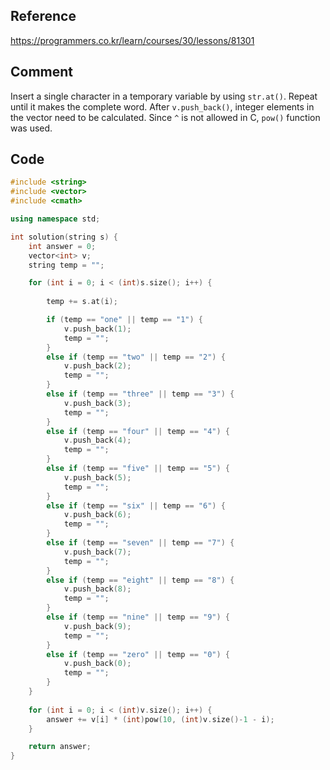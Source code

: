 ## Reference

https://programmers.co.kr/learn/courses/30/lessons/81301

## Comment

Insert a single character in a temporary variable by using `str.at()`. Repeat until it makes the complete word. After `v.push_back()`, integer elements in the vector need to be calculated. Since `^` is not allowed in C, `pow()` function was used.

## Code

```C++
#include <string>
#include <vector>
#include <cmath>

using namespace std;

int solution(string s) {
	int answer = 0;
	vector<int> v;
	string temp = "";

	for (int i = 0; i < (int)s.size(); i++) {
 
 		temp += s.at(i);

		if (temp == "one" || temp == "1") {
			v.push_back(1);
			temp = "";
		}
		else if (temp == "two" || temp == "2") {
			v.push_back(2);
			temp = "";
		}
		else if (temp == "three" || temp == "3") {
			v.push_back(3);
			temp = "";
		}
		else if (temp == "four" || temp == "4") {
			v.push_back(4);
			temp = "";
		}
		else if (temp == "five" || temp == "5") {
			v.push_back(5);
			temp = "";
		}
		else if (temp == "six" || temp == "6") {
			v.push_back(6);
			temp = "";
		}
		else if (temp == "seven" || temp == "7") {
			v.push_back(7);
			temp = "";
		}
		else if (temp == "eight" || temp == "8") {
			v.push_back(8);
			temp = "";
		}
		else if (temp == "nine" || temp == "9") {
			v.push_back(9);
			temp = "";
		}
		else if (temp == "zero" || temp == "0") {
			v.push_back(0);
			temp = "";
		}
	}
	
	for (int i = 0; i < (int)v.size(); i++) {
		answer += v[i] * (int)pow(10, (int)v.size()-1 - i);
	}

	return answer;
}
```
